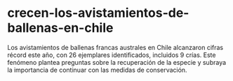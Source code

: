 # crecen-los-avistamientos-de-ballenas-en-chile
Los avistamientos de ballenas francas australes en Chile alcanzaron cifras récord este año, con 26 ejemplares identificados, incluidos 9 crías. Este fenómeno plantea preguntas sobre la recuperación de la especie y subraya la importancia de continuar con las medidas de conservación.
